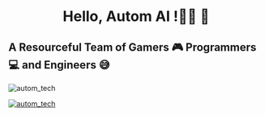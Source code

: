 # <div align="center"> Hello, Autom AI !👨‍💻 🚀</div>
## A Resourceful Team of Gamers 🎮 Programmers 💻 and Engineers 😅


<p align="left"> <img src="https://komarev.com/ghpvc/?username=markandey007&label=Profile%20views&color=0e75b6&style=flat" alt="autom_tech" /> </p>

<p align="left"> <a href="https://github.com/ryo-ma/github-profile-trophy"><img src="https://github-profile-trophy.vercel.app/?username=markandey007" alt="autom_tech" /></a> </p>
